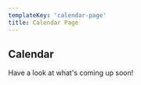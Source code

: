 ```yaml
---
templateKey: 'calendar-page'
title: Calendar Page
---
```

## Calendar

Have a look at what's coming up soon!
